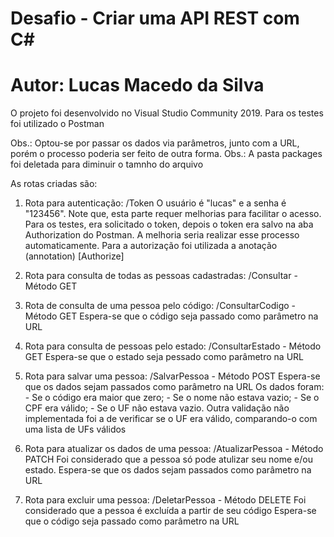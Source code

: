 # Desafio - Criar uma API REST com C# 
# Autor: Lucas Macedo da Silva

O projeto foi desenvolvido no Visual Studio Community 2019.
Para os testes foi utilizado o Postman

Obs.: Optou-se por passar os dados via parâmetros, junto com a URL, porém o processo poderia ser feito de outra forma.
Obs.: A pasta packages foi deletada para diminuir o tamnho do arquivo

As rotas criadas são:

1. Rota para autenticação: /Token
	O usuário é "lucas" e a senha é "123456".
	Note que, esta parte requer melhorias para facilitar o acesso. Para os testes, era solicitado o token, depois o token era salvo na aba Authorization do Postman.
	A melhoria seria realizar esse processo automaticamente.
	Para a autorização foi utilizada a anotação (annotation) [Authorize]

2. Rota para consulta de todas as pessoas cadastradas: /Consultar - Método GET

3. Rota de consulta de uma pessoa pelo código: /ConsultarCodigo - Método GET
	Espera-se que o código seja passado como parâmetro na URL

4. Rota para consulta de pessoas pelo estado: /ConsultarEstado - Método GET
	Espera-se que o estado seja pessado como parâmetro na URL

5. Rota para salvar uma pessoa: /SalvarPessoa - Método POST
	Espera-se que os dados sejam passados como parâmetro na URL
	Os dados foram:
		- Se o código era maior que zero;
		- Se o nome não estava vazio;
		- Se o CPF era válido;
		- Se o UF não estava vazio. Outra validação não implementada foi a de verificar se o UF era válido, comparando-o com uma lista de UFs válidos
	

6. Rota para atualizar os dados de uma pessoa: /AtualizarPessoa - Método PATCH
	Foi considerado que a pessoa só pode atulizar seu nome e/ou estado.
	Espera-se que os dados sejam passados como parâmetro na URL

7. Rota para excluir uma pessoa: /DeletarPessoa - Método DELETE
	Foi considerado que a pessoa é excluída a partir de seu código
	Espera-se que o código seja passado como parâmetro na URL